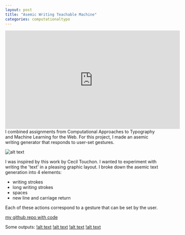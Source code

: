 ```yaml
---
layout: post
title: "Asemic Writing Teachable Machine"
categories: computationaltypo
---
```


<iframe width="560" height="315" src="https://www.youtube.com/embed/TMpmqJIXQF0" frameborder="0" allow="accelerometer; autoplay; encrypted-media; gyroscope; picture-in-picture" allowfullscreen></iframe>
I combined assignments from Computational Approaches to Typography and Machine Learning for the Web. For this project, I made an asemic writing generator that responds to user-set gestures.

![alt text](https://raw.githubusercontent.com/jirrian/jirrian.github.io/master/images/computationtypo/week2/ceciltouchon.jpg)

I was inspired by this work by Cecil Touchon. I wanted to experiment with writing the 'text' in a pleasing graphic layout.
I broke down the asemic text generation into 4 elements:
- writing strokes
- long writing strokes
- spaces
- new line and carriage return

Each of these actions correspond to a gesture that can be set by the user.

[my github repo with code](https://github.com/jirrian/asemicWritingTeachableMachine)

Some outputs:
[!alt text](https://raw.githubusercontent.com/jirrian/jirrian.github.io/master/images/computationtypo/week2/output1.png)
[!alt text](https://raw.githubusercontent.com/jirrian/jirrian.github.io/master/images/computationtypo/week2/output2.png)
[!alt text](https://raw.githubusercontent.com/jirrian/jirrian.github.io/master/images/computationtypo/week2/output3.png)
[!alt text](https://raw.githubusercontent.com/jirrian/jirrian.github.io/master/images/computationtypo/week2/output4.png)
